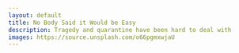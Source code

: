 ```yaml
---
layout: default
title: No Body Said it Would be Easy
description: Tragedy and quarantine have been hard to deal with
images: https://source.unsplash.com/o66pgmxwjaU
---
```

